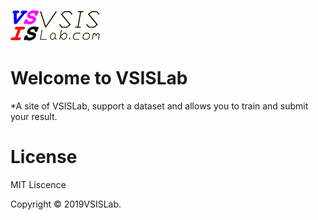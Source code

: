 ![minima theme preview](https://raw.githubusercontent.com/YiqunChen1999/YiqunChen1999.github.io/master/logo-m.png)

# Welcome to VSISLab

*A site of VSISLab, support a dataset and allows you to train and submit your result.

# License
MIT Liscence

Copyright © 2019VSISLab. 
